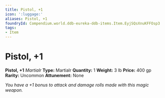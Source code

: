 ```yaml
---
title: Pistol, +1
icon: ':luggage:'
aliases: Pistol, +1
foundryId: Compendium.world.ddb-eureka-ddb-items.Item.EyjSQsXnuKFFOsp3
tags:
- Item
---
```


# Pistol, +1

**Pistol, +1**
_Martialr_
**Type:** Martialr
**Quantity:** 1
**Weight:** 3 lb
**Price:** 400 gp
**Rarity:** Uncommon
**Attunement:** None

*You have a +1 bonus to attack and damage rolls made with this magic weapon.*